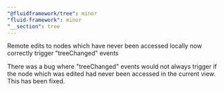 ```yaml
---
"@fluidframework/tree": minor
"fluid-framework": minor
"__section": tree
---
```

Remote edits to nodes which have never been accessed locally now correctly trigger "treeChanged" events

There was a bug where "treeChanged" events would not always trigger if the node which was edited had never been accessed in the current view.
This has been fixed.
